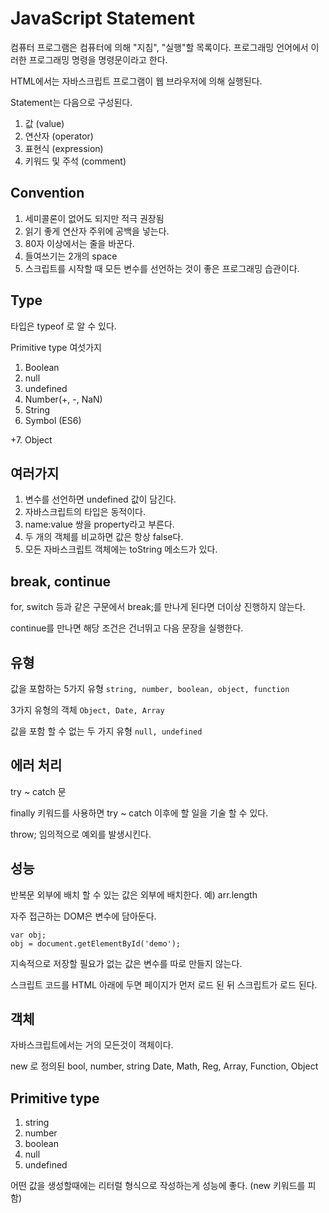 # JavaScript Statement

컴퓨터 프로그램은 컴퓨터에 의해 "지침", "실행"할 목록이다. 프로그래밍 언어에서 이러한 프로그래밍 명령을 명령문이라고 한다.

HTML에서는 자바스크립트 프로그램이 웹 브라우저에 의해 실행된다.

Statement는 다음으로 구성된다.
1. 값 (value)
2. 연산자 (operator)
3. 표현식 (expression)
4. 키워드 및 주석 (comment)

## Convention

1. 세미콜론이 없어도 되지만 적극 권장됨
2. 읽기 좋게 연산자 주위에 공백을 넣는다.
3. 80자 이상에서는 줄을 바꾼다.
4. 들여쓰기는 2개의 space
5. 스크립트를 시작할 때 모든 변수를 선언하는 것이 좋은 프로그래밍 습관이다.


## Type

타입은 typeof 로 알 수 있다.

Primitive type 여섯가지
1. Boolean
2. null
3. undefined
4. Number(+, -, NaN)
5. String
6. Symbol (ES6)

+7. Object

## 여러가지

1. 변수를 선언하면 undefined 값이 담긴다.
2. 자바스크립트의 타입은 동적이다.
3. name:value 쌍을 property라고 부른다.
4. 두 개의 객체를 비교하면 값은 항상 false다.
5. 모든 자바스크립트 객체에는 toString 메소드가 있다.

## break, continue
for, switch 등과 같은 구문에서 break;를 만나게 된다면 더이상 진행하지 않는다.

continue를 만나면 해당 조건은 건너뛰고 다음 문장을 실행한다.

## 유형
값을 포함하는 5가지 유형
`string, number, boolean, object, function`

3가지 유형의 객체
`Object, Date, Array`

값을 포함 할 수 없는 두 가지 유형
`null, undefined`

## 에러 처리
try ~ catch 문

finally 키워드를 사용하면 try ~ catch 이후에 할 일을 기술 할 수 있다.

throw; 임의적으로 예외를 발생시킨다.

## 성능
반복문 외부에 배치 할 수 있는 값은 외부에 배치한다. 예) arr.length

자주 접근하는 DOM은 변수에 담아둔다.

    var obj;
    obj = document.getElementById('demo');

지속적으로 저장할 필요가 없는 값은 변수를 따로 만들지 않는다.

스크립트 코드를 HTML 아래에 두면 페이지가 먼저 로드 된 뒤 스크립트가 로드 된다.

## 객체
자바스크립트에서는 거의 모든것이 객체이다.

new 로 정의된 bool, number, string
Date, Math, Reg, Array, Function, Object

## Primitive type
1. string
2. number
3. boolean
4. null
5. undefined

어떤 값을 생성할때에는 리터럴 형식으로 작성하는게 성능에 좋다. (new 키워드를 피함)
